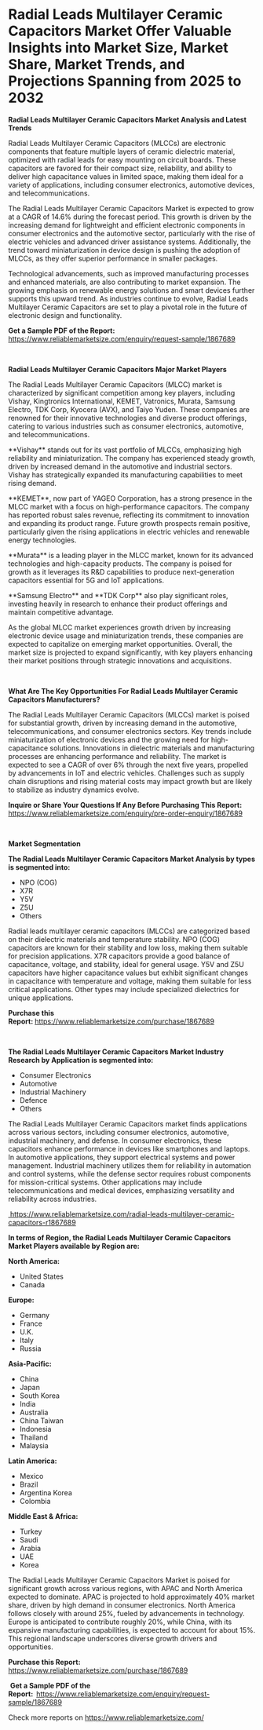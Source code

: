 <p><h1>Radial Leads Multilayer Ceramic Capacitors Market Offer Valuable Insights into Market Size, Market Share, Market Trends, and Projections Spanning from 2025 to 2032</h1></p><p><strong>Radial Leads Multilayer Ceramic Capacitors Market Analysis and Latest Trends</strong></p>
<p><p>Radial Leads Multilayer Ceramic Capacitors (MLCCs) are electronic components that feature multiple layers of ceramic dielectric material, optimized with radial leads for easy mounting on circuit boards. These capacitors are favored for their compact size, reliability, and ability to deliver high capacitance values in limited space, making them ideal for a variety of applications, including consumer electronics, automotive devices, and telecommunications.</p><p>The Radial Leads Multilayer Ceramic Capacitors Market is expected to grow at a CAGR of 14.6% during the forecast period. This growth is driven by the increasing demand for lightweight and efficient electronic components in consumer electronics and the automotive sector, particularly with the rise of electric vehicles and advanced driver assistance systems. Additionally, the trend toward miniaturization in device design is pushing the adoption of MLCCs, as they offer superior performance in smaller packages.</p><p>Technological advancements, such as improved manufacturing processes and enhanced materials, are also contributing to market expansion. The growing emphasis on renewable energy solutions and smart devices further supports this upward trend. As industries continue to evolve, Radial Leads Multilayer Ceramic Capacitors are set to play a pivotal role in the future of electronic design and functionality.</p></p>
<p><strong>Get a Sample PDF of the Report:&nbsp;</strong> <a href="https://www.reliablemarketsize.com/enquiry/request-sample/1867689?utm_campaign=2482&utm_medium=2&utm_source=Github&utm_content=ia&utm_term=07042025&utm_id=radial-leads-multilayer-ceramic-capacitors">https://www.reliablemarketsize.com/enquiry/request-sample/1867689</a></p>
<p>&nbsp;</p>
<p><strong>Radial Leads Multilayer Ceramic Capacitors Major Market Players</strong></p>
<p><p>The Radial Leads Multilayer Ceramic Capacitors (MLCC) market is characterized by significant competition among key players, including Vishay, Kingtronics International, KEMET, Vatronics, Murata, Samsung Electro, TDK Corp, Kyocera (AVX), and Taiyo Yuden. These companies are renowned for their innovative technologies and diverse product offerings, catering to various industries such as consumer electronics, automotive, and telecommunications.</p><p>**Vishay** stands out for its vast portfolio of MLCCs, emphasizing high reliability and miniaturization. The company has experienced steady growth, driven by increased demand in the automotive and industrial sectors. Vishay has strategically expanded its manufacturing capabilities to meet rising demand.</p><p>**KEMET**, now part of YAGEO Corporation, has a strong presence in the MLCC market with a focus on high-performance capacitors. The company has reported robust sales revenue, reflecting its commitment to innovation and expanding its product range. Future growth prospects remain positive, particularly given the rising applications in electric vehicles and renewable energy technologies.</p><p>**Murata** is a leading player in the MLCC market, known for its advanced technologies and high-capacity products. The company is poised for growth as it leverages its R&D capabilities to produce next-generation capacitors essential for 5G and IoT applications. </p><p>**Samsung Electro** and **TDK Corp** also play significant roles, investing heavily in research to enhance their product offerings and maintain competitive advantage. </p><p>As the global MLCC market experiences growth driven by increasing electronic device usage and miniaturization trends, these companies are expected to capitalize on emerging market opportunities. Overall, the market size is projected to expand significantly, with key players enhancing their market positions through strategic innovations and acquisitions.</p></p>
<p>&nbsp;</p>
<p><strong>What Are The Key Opportunities For Radial Leads Multilayer Ceramic Capacitors Manufacturers?</strong></p>
<p><p>The Radial Leads Multilayer Ceramic Capacitors (MLCCs) market is poised for substantial growth, driven by increasing demand in the automotive, telecommunications, and consumer electronics sectors. Key trends include miniaturization of electronic devices and the growing need for high-capacitance solutions. Innovations in dielectric materials and manufacturing processes are enhancing performance and reliability. The market is expected to see a CAGR of over 6% through the next five years, propelled by advancements in IoT and electric vehicles. Challenges such as supply chain disruptions and rising material costs may impact growth but are likely to stabilize as industry dynamics evolve.</p></p>
<p><strong>Inquire or Share Your Questions If Any Before Purchasing This Report:</strong> <a href="https://www.reliablemarketsize.com/enquiry/pre-order-enquiry/1867689?utm_campaign=2482&utm_medium=2&utm_source=Github&utm_content=ia&utm_term=07042025&utm_id=radial-leads-multilayer-ceramic-capacitors">https://www.reliablemarketsize.com/enquiry/pre-order-enquiry/1867689</a></p>
<p>&nbsp;</p>
<p><strong>Market Segmentation</strong></p>
<p><strong>The Radial Leads Multilayer Ceramic Capacitors Market Analysis by types is segmented into:</strong></p>
<p><ul><li>NPO (COG)</li><li>X7R</li><li>Y5V</li><li>Z5U</li><li>Others</li></ul></p>
<p><p>Radial leads multilayer ceramic capacitors (MLCCs) are categorized based on their dielectric materials and temperature stability. NPO (COG) capacitors are known for their stability and low loss, making them suitable for precision applications. X7R capacitors provide a good balance of capacitance, voltage, and stability, ideal for general usage. Y5V and Z5U capacitors have higher capacitance values but exhibit significant changes in capacitance with temperature and voltage, making them suitable for less critical applications. Other types may include specialized dielectrics for unique applications.</p></p>
<p><strong>Purchase this Report:&nbsp;</strong><a href="https://www.reliablemarketsize.com/purchase/1867689?utm_campaign=2482&utm_medium=2&utm_source=Github&utm_content=ia&utm_term=07042025&utm_id=radial-leads-multilayer-ceramic-capacitors">https://www.reliablemarketsize.com/purchase/1867689</a></p>
<p>&nbsp;</p>
<p><strong>The Radial Leads Multilayer Ceramic Capacitors Market Industry Research by Application is segmented into:</strong></p>
<p><ul><li>Consumer Electronics</li><li>Automotive</li><li>Industrial Machinery</li><li>Defence</li><li>Others</li></ul></p>
<p><p>The Radial Leads Multilayer Ceramic Capacitors market finds applications across various sectors, including consumer electronics, automotive, industrial machinery, and defense. In consumer electronics, these capacitors enhance performance in devices like smartphones and laptops. In automotive applications, they support electrical systems and power management. Industrial machinery utilizes them for reliability in automation and control systems, while the defense sector requires robust components for mission-critical systems. Other applications may include telecommunications and medical devices, emphasizing versatility and reliability across industries.</p></p>
<p><a href="https://www.reliablemarketsize.com/radial-leads-multilayer-ceramic-capacitors-r1867689?utm_campaign=2482&utm_medium=2&utm_source=Github&utm_content=ia&utm_term=07042025&utm_id=radial-leads-multilayer-ceramic-capacitors">&nbsp;https://www.reliablemarketsize.com/radial-leads-multilayer-ceramic-capacitors-r1867689</a></p>
<p><strong>In terms of Region, the Radial Leads Multilayer Ceramic Capacitors Market Players available by Region are:</strong></p>
<p>
    <p> <strong> North America: </strong>
        <ul>
            <li>United States</li>
            <li>Canada</li>
        </ul>
        </p> 
    <p> <strong> Europe: </strong>
        <ul>
            <li>Germany</li>
            <li>France</li>
            <li>U.K.</li>
            <li>Italy</li>
            <li>Russia</li>
        </ul>
        </p> 
    <p> <strong> Asia-Pacific: </strong>
        <ul>
            <li>China</li>
            <li>Japan</li>
            <li>South Korea</li>
            <li>India</li>
            <li>Australia</li>
            <li>China Taiwan</li>
            <li>Indonesia</li>
            <li>Thailand</li>
            <li>Malaysia</li>
        </ul>
        </p> 
    <p> <strong> Latin America: </strong>
        <ul>
            <li>Mexico</li>
            <li>Brazil</li>
            <li>Argentina Korea</li>
            <li>Colombia</li>
        </ul>
        </p> 
    <p> <strong> Middle East & Africa: </strong>
        <ul>
            <li>Turkey</li>
            <li>Saudi</li>
            <li>Arabia</li>
            <li>UAE</li>
            <li>Korea</li>
        </ul>
    </p>
    </p>
<p><p>The Radial Leads Multilayer Ceramic Capacitors Market is poised for significant growth across various regions, with APAC and North America expected to dominate. APAC is projected to hold approximately 40% market share, driven by high demand in consumer electronics. North America follows closely with around 25%, fueled by advancements in technology. Europe is anticipated to contribute roughly 20%, while China, with its expansive manufacturing capabilities, is expected to account for about 15%. This regional landscape underscores diverse growth drivers and opportunities.</p></p>
<p><strong>Purchase this Report: </strong><a href="https://www.reliablemarketsize.com/purchase/1867689?utm_campaign=2482&utm_medium=2&utm_source=Github&utm_content=ia&utm_term=07042025&utm_id=radial-leads-multilayer-ceramic-capacitors">https://www.reliablemarketsize.com/purchase/1867689</a></p>
<p>&nbsp;<strong>Get a Sample PDF of the Report:&nbsp;&nbsp;</strong><a href="https://www.reliablemarketsize.com/enquiry/request-sample/1867689?utm_campaign=2482&utm_medium=2&utm_source=Github&utm_content=ia&utm_term=07042025&utm_id=radial-leads-multilayer-ceramic-capacitors">https://www.reliablemarketsize.com/enquiry/request-sample/1867689</a></p>
<p><strong></strong></p>
<p>Check more reports on <a href="https://www.reliablemarketsize.com/?utm_campaign=2482&utm_medium=2&utm_source=Github&utm_content=ia&utm_term=07042025&utm_id=radial-leads-multilayer-ceramic-capacitors">https://www.reliablemarketsize.com/</a></p>